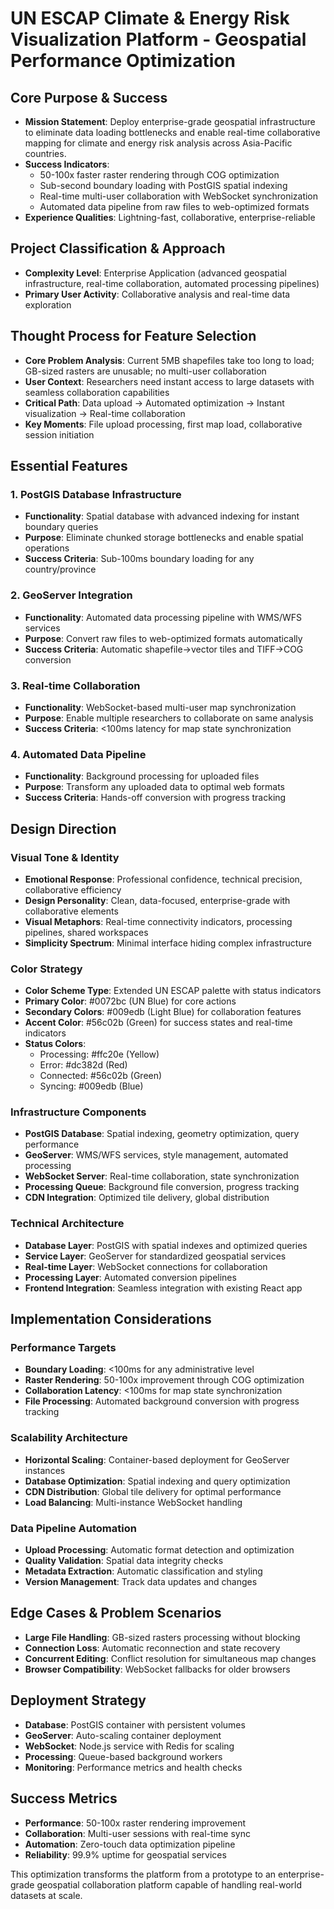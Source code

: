 # UN ESCAP Climate & Energy Risk Visualization Platform - Geospatial Performance Optimization

## Core Purpose & Success
- **Mission Statement**: Deploy enterprise-grade geospatial infrastructure to eliminate data loading bottlenecks and enable real-time collaborative mapping for climate and energy risk analysis across Asia-Pacific countries.
- **Success Indicators**: 
  - 50-100x faster raster rendering through COG optimization
  - Sub-second boundary loading with PostGIS spatial indexing
  - Real-time multi-user collaboration with WebSocket synchronization
  - Automated data pipeline from raw files to web-optimized formats
- **Experience Qualities**: Lightning-fast, collaborative, enterprise-reliable

## Project Classification & Approach
- **Complexity Level**: Enterprise Application (advanced geospatial infrastructure, real-time collaboration, automated processing pipelines)
- **Primary User Activity**: Collaborative analysis and real-time data exploration

## Thought Process for Feature Selection
- **Core Problem Analysis**: Current 5MB shapefiles take too long to load; GB-sized rasters are unusable; no multi-user collaboration
- **User Context**: Researchers need instant access to large datasets with seamless collaboration capabilities
- **Critical Path**: Data upload → Automated optimization → Instant visualization → Real-time collaboration
- **Key Moments**: File upload processing, first map load, collaborative session initiation

## Essential Features

### 1. PostGIS Database Infrastructure
- **Functionality**: Spatial database with advanced indexing for instant boundary queries
- **Purpose**: Eliminate chunked storage bottlenecks and enable spatial operations
- **Success Criteria**: Sub-100ms boundary loading for any country/province

### 2. GeoServer Integration
- **Functionality**: Automated data processing pipeline with WMS/WFS services
- **Purpose**: Convert raw files to web-optimized formats automatically
- **Success Criteria**: Automatic shapefile→vector tiles and TIFF→COG conversion

### 3. Real-time Collaboration
- **Functionality**: WebSocket-based multi-user map synchronization
- **Purpose**: Enable multiple researchers to collaborate on same analysis
- **Success Criteria**: <100ms latency for map state synchronization

### 4. Automated Data Pipeline
- **Functionality**: Background processing for uploaded files
- **Purpose**: Transform any uploaded data to optimal web formats
- **Success Criteria**: Hands-off conversion with progress tracking

## Design Direction

### Visual Tone & Identity
- **Emotional Response**: Professional confidence, technical precision, collaborative efficiency
- **Design Personality**: Clean, data-focused, enterprise-grade with collaborative elements
- **Visual Metaphors**: Real-time connectivity indicators, processing pipelines, shared workspaces
- **Simplicity Spectrum**: Minimal interface hiding complex infrastructure

### Color Strategy
- **Color Scheme Type**: Extended UN ESCAP palette with status indicators
- **Primary Color**: #0072bc (UN Blue) for core actions
- **Secondary Colors**: #009edb (Light Blue) for collaboration features
- **Accent Color**: #56c02b (Green) for success states and real-time indicators
- **Status Colors**: 
  - Processing: #ffc20e (Yellow)
  - Error: #dc382d (Red)
  - Connected: #56c02b (Green)
  - Syncing: #009edb (Blue)

### Infrastructure Components
- **PostGIS Database**: Spatial indexing, geometry optimization, query performance
- **GeoServer**: WMS/WFS services, style management, automated processing
- **WebSocket Server**: Real-time collaboration, state synchronization
- **Processing Queue**: Background file conversion, progress tracking
- **CDN Integration**: Optimized tile delivery, global distribution

### Technical Architecture
- **Database Layer**: PostGIS with spatial indexes and optimized queries
- **Service Layer**: GeoServer for standardized geospatial services
- **Real-time Layer**: WebSocket connections for collaboration
- **Processing Layer**: Automated conversion pipelines
- **Frontend Integration**: Seamless integration with existing React app

## Implementation Considerations

### Performance Targets
- **Boundary Loading**: <100ms for any administrative level
- **Raster Rendering**: 50-100x improvement through COG optimization
- **Collaboration Latency**: <100ms for map state synchronization
- **File Processing**: Automated background conversion with progress tracking

### Scalability Architecture
- **Horizontal Scaling**: Container-based deployment for GeoServer instances
- **Database Optimization**: Spatial indexing and query optimization
- **CDN Distribution**: Global tile delivery for optimal performance
- **Load Balancing**: Multi-instance WebSocket handling

### Data Pipeline Automation
- **Upload Processing**: Automatic format detection and optimization
- **Quality Validation**: Spatial data integrity checks
- **Metadata Extraction**: Automatic classification and styling
- **Version Management**: Track data updates and changes

## Edge Cases & Problem Scenarios
- **Large File Handling**: GB-sized rasters processing without blocking
- **Connection Loss**: Automatic reconnection and state recovery
- **Concurrent Editing**: Conflict resolution for simultaneous map changes
- **Browser Compatibility**: WebSocket fallbacks for older browsers

## Deployment Strategy
- **Database**: PostGIS container with persistent volumes
- **GeoServer**: Auto-scaling container deployment
- **WebSocket**: Node.js service with Redis for scaling
- **Processing**: Queue-based background workers
- **Monitoring**: Performance metrics and health checks

## Success Metrics
- **Performance**: 50-100x raster rendering improvement
- **Collaboration**: Multi-user sessions with real-time sync
- **Automation**: Zero-touch data optimization pipeline
- **Reliability**: 99.9% uptime for geospatial services

This optimization transforms the platform from a prototype to an enterprise-grade geospatial collaboration platform capable of handling real-world datasets at scale.